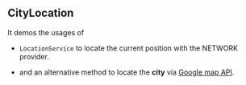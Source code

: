CityLocation
------

It demos the usages of 
 * ```LocationService``` to locate the current position with the NETWORK provider.
 
 * and an alternative method to locate the **city** via [Google map API](https://developers.google.cn/maps/documentation/geocoding/intro#geocoding).